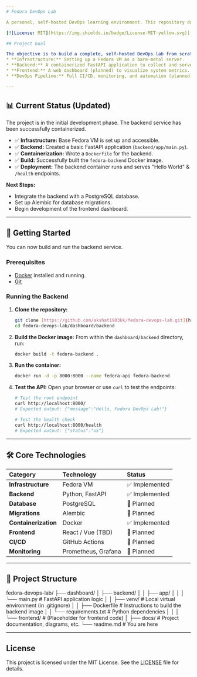 ```yaml
---
# Fedora DevOps Lab

A personal, self-hosted DevOps learning environment. This repository documents the journey of building a full-stack monitoring dashboard on a local Fedora server, from bare metal to a containerized, CI/CD-driven application.

[![License: MIT](https://img.shields.io/badge/License-MIT-yellow.svg)](https://opensource.org/licenses/MIT)

## Project Goal

The objective is to build a complete, self-hosted DevOps lab from scratch. This involves:
* **Infrastructure:** Setting up a Fedora VM as a bare-metal server.
* **Backend:** A containerized FastAPI application to collect and serve data.
* **Frontend:** A web dashboard (planned) to visualize system metrics.
* **DevOps Pipeline:** Full CI/CD, monitoring, and automation (planned).

---
```


## 📊 Current Status (Updated)

The project is in the initial development phase. The backend service has been successfully containerized.

* ✅ **Infrastructure:** Base Fedora VM is set up and accessible.
* ✅ **Backend:** Created a basic FastAPI application (`backend/app/main.py`).
* ✅ **Containerization:** Wrote a `Dockerfile` for the backend.
* ✅ **Build:** Successfully built the `fedora-backend` Docker image.
* ✅ **Deployment:** The backend container runs and serves "Hello World" & `/health` endpoints.

**Next Steps:**
* Integrate the backend with a PostgreSQL database.
* Set up Alembic for database migrations.
* Begin development of the frontend dashboard.

---

## 🚀 Getting Started

You can now build and run the backend service.

### Prerequisites

* [Docker](https://www.docker.com/get-started) installed and running.
* [Git](https://git-scm.com/)

### Running the Backend

1.  **Clone the repository:**
    ```bash
    git clone [https://github.com/akshat1903kk/fedora-devops-lab.git](https://github.com/akshat1903kk/fedora-devops-lab.git)
    cd fedora-devops-lab/dashboard/backend
    ```

2.  **Build the Docker image:**
    From within the `dashboard/backend` directory, run:
    ```bash
    docker build -t fedora-backend .
    ```

3.  **Run the container:**
    ```bash
    docker run -d -p 8000:8000 --name fedora-api fedora-backend
    ```

4.  **Test the API:**
    Open your browser or use `curl` to test the endpoints:
    ```bash
    # Test the root endpoint
    curl http://localhost:8000/
    # Expected output: {"message":"Hello, Fedora DevOps Lab!"}

    # Test the health check
    curl http://localhost:8000/health
    # Expected output: {"status":"ok"}
    ```

---

## 🛠️ Core Technologies

| Category | Technology | Status |
| :--- | :--- | :--- |
| **Infrastructure** | Fedora VM | ✅ Implemented |
| **Backend** | Python, FastAPI | ✅ Implemented |
| **Database** | PostgreSQL | 🚧 Planned |
| **Migrations** | Alembic | 🚧 Planned |
| **Containerization** | Docker | ✅ Implemented |
| **Frontend** | React / Vue (TBD) | 🚧 Planned |
| **CI/CD** | GitHub Actions | 🚧 Planned |
| **Monitoring** | Prometheus, Grafana | 🚧 Planned |

---

## 📁 Project Structure


fedora-devops-lab/
├── dashboard/
│   ├── backend/
│   │   ├── app/
│   │   │   └── main.py       # FastAPI application logic
│   │   ├── venv/             # Local virtual environment (in .gitignore)
│   │   ├── Dockerfile        # Instructions to build the backend image
│   │   └── requirements.txt  # Python dependencies
│   │
│   └── frontend/             # (Placeholder for frontend code)
│
├── docs/                     # Project documentation, diagrams, etc.
└── readme.md                 # You are here

---

## License

This project is licensed under the MIT License. See the [LICENSE](LICENSE) file for details.

